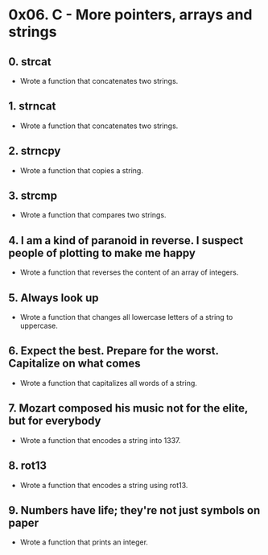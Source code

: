 # 0x06. C - More pointers, arrays and strings

## 0. strcat
* Wrote a function that concatenates two strings.

## 1. strncat
* Wrote a function that concatenates two strings.

## 2. strncpy
* Wrote a function that copies a string.

## 3. strcmp
* Wrote a function that compares two strings.

## 4. I am a kind of paranoid in reverse. I suspect people of plotting to make me happy
* Wrote a function that reverses the content of an array of integers.

## 5. Always look up
* Wrote a function that changes all lowercase letters of a string to uppercase.

## 6. Expect the best. Prepare for the worst. Capitalize on what comes
* Wrote a function that capitalizes all words of a string.

## 7. Mozart composed his music not for the elite, but for everybody
* Wrote a function that encodes a string into 1337.

## 8. rot13
* Wrote a function that encodes a string using rot13.

## 9. Numbers have life; they're not just symbols on paper
* Wrote  a function that prints an integer.
